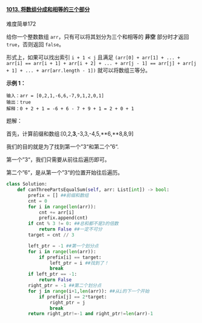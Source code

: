 #### [1013. 将数组分成和相等的三个部分](https://leetcode-cn.com/problems/partition-array-into-three-parts-with-equal-sum/)

难度简单172

给你一个整数数组 `arr`，只有可以将其划分为三个和相等的 **非空** 部分时才返回 `true`，否则返回 `false`。

形式上，如果可以找出索引 `i + 1 < j` 且满足 `(arr[0] + arr[1] + ... + arr[i] == arr[i + 1] + arr[i + 2] + ... + arr[j - 1] == arr[j] + arr[j + 1] + ... + arr[arr.length - 1])` 就可以将数组三等分。

 

**示例 1：**

```
输入：arr = [0,2,1,-6,6,-7,9,1,2,0,1]
输出：true
解释：0 + 2 + 1 = -6 + 6 - 7 + 9 + 1 = 2 + 0 + 1
```

题解：

首先，计算前缀和数组:[0,2,**3**,-3,3,-4,5,**6,**8,8,9]

我们的目的就是为了找到第一个”3“和第二个”6“.

第一个”3“，我们只需要从前往后遍历即可。

第二个”6“，是从第一个”3“的位置开始往后遍历。

```python
class Solution:
    def canThreePartsEqualSum(self, arr: List[int]) -> bool:
        prefix = [] ##前缀和数组
        cnt = 0
        for i in range(len(arr)):
            cnt += arr[i]
            prefix.append(cnt)
        if cnt % 3 != 0: ##总和都不是3的倍数
            return False ##一定不可分
        target = cnt // 3

        left_ptr = -1 ##第一个划分点
        for i in range(len(arr)):
            if prefix[i] == target:
                left_ptr = i ##找到了！
                break
        if left_ptr == -1:
            return False
        right_ptr = -1 ##第二个划分点
        for j in range(i+1,len(arr)): ##从i的下一个开始
            if prefix[j] == 2*target:
                right_ptr = j
                break
        return right_ptr!=-1 and right_ptr!=len(arr)-1
```

